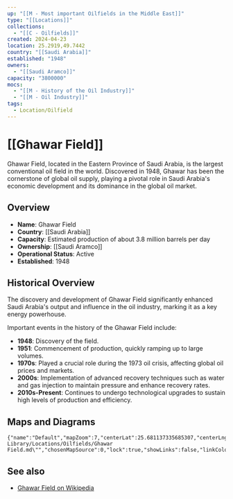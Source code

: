 ```yaml
---
up: "[[M - Most important Oilfields in the Middle East]]"
type: "[[Locations]]"
collections:
  - "[[C - Oilfields]]"
created: 2024-04-23
location: 25.2919,49.7442
country: "[[Saudi Arabia]]"
established: "1948"
owners:
  - "[[Saudi Aramco]]"
capacity: "3800000"
mocs:
  - "[[M - History of the Oil Industry]]"
  - "[[M - Oil Industry]]"
tags:
  - Location/Oilfield
---
```


# [[Ghawar Field]]

Ghawar Field, located in the Eastern Province of Saudi Arabia, is the largest conventional oil field in the world. Discovered in 1948, Ghawar has been the cornerstone of global oil supply, playing a pivotal role in Saudi Arabia's economic development and its dominance in the global oil market.

## Overview

- **Name**: Ghawar Field
- **Country**: [[Saudi Arabia]]
- **Capacity**: Estimated production of about 3.8 million barrels per day
- **Ownership**: [[Saudi Aramco]]
- **Operational Status**: Active
- **Established**: 1948

## Historical Overview

The discovery and development of Ghawar Field significantly enhanced Saudi Arabia's output and influence in the oil industry, marking it as a key energy powerhouse.

Important events in the history of the Ghawar Field include:
- **1948**: Discovery of the field.
- **1951**: Commencement of production, quickly ramping up to large volumes.
- **1970s**: Played a crucial role during the 1973 oil crisis, affecting global oil prices and markets.
- **2000s**: Implementation of advanced recovery techniques such as water and gas injection to maintain pressure and enhance recovery rates.
- **2010s-Present**: Continues to undergo technological upgrades to sustain high levels of production and efficiency.

## Maps and Diagrams

```mapview
{"name":"Default","mapZoom":7,"centerLat":25.681137335685307,"centerLng":49.72412109375001,"query":"path:\"30 Library/Locations/Oilfields/Ghawar Field.md\"","chosenMapSource":0,"lock":true,"showLinks":false,"linkColor":"red"}
```

## See also

- [Ghawar Field on Wikipedia](https://en.wikipedia.org/wiki/Ghawar_Field)